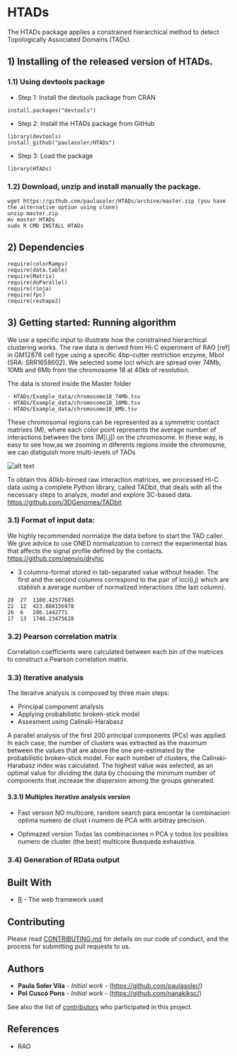 # HTADs

The HTADs package applies a constrained hierarchical method to detect Topologically Associated Domains (TADs).

## 1) Installing of the released version of HTADs.

### 1.1) Using devtools package

- Step 1: Install the devtools package from CRAN

```
install.packages("devtools")

```
- Step 2: Install the HTADs package from GitHub

```
library(devtools)
install_github("paulasoler/HTADs")

```
- Step 3: Load the package
```
library(HTADs)

```

### 1.2) Download, unzip and install manually the package.

```
wget https://github.com/paulasoler/HTADs/archive/master.zip (you have the alternative option using clone)
unzip master.zip
mv master HTADs
sudo R CMD INSTALL HTADs
```

## 2) Dependencies

```
require(colorRamps)
require(data.table)
require(Matrix)
require(doParallel)
require(rioja)
require(fpc)
require(reshape2)
```

## 3) Getting started: Running algorithm

We use a specific input to illustrate how the constrained hierarchical clustering works. The raw data is derived from Hi-C experiment of RAO [ref] in GM12878 cell type using a specific 4bp-cutter restriction enzyme, MboI (SRA: SRR1658602). We selected some loci which are spread over 74Mb, 10Mb and 6Mb from the chromosome 18 at 40kb of resolution.

The data is stored inside the Master folder

```
- HTADs/Example_data/chromosome18_74Mb.tsv
- HTADs/Example_data/chromosome18_10Mb.tsv
- HTADs/Example_data/chromosome18_6Mb.tsv

```
These chromosomal regions can be represented as a symmetric contact matrixes (M), where each color point represents the average number of interactions between the bins (M[i,j]) on the chromosome. In these way, is easy to see how,as we zooming in diferents regions inside the chromosme, we can distiguish more multi-levels of TADs

![alt text](https://github.com/paulasoler/HTADs/blob/master/zoom_pictures_test-1.png)

To obtain this 40kb-binned raw interaction matrices, we processed Hi-C data using a complete Python library, called TADbit, that deals with all the necessary steps to analyze, model and explore 3C-based data. https://github.com/3DGenomes/TADbit


### 3.1) Format of input data:
We highly recommended normalize the data before to start the TAD caller. We give advice to use ONED normalization to correct the experimental bias that affects the signal profile defined by the contacts.
https://github.com/qenvio/dryhic

 - 3 columns-format stored in tab-separated value without header. The first and the second columns correspond to the pair of loci(i,j) which are stablish a average number of normalized interactions (the last column). 

```
28	27	1108.42577685
22	12	423.808156978
26	6	286.1442771
17	13	1740.23475628
```
### 3.2) Pearson correlation matrix

Correlation coefficients were calculated between each bin of the matrices to construct a Pearson correlation matrix.

### 3.3) Iterative analysis
The iteraitve analysis is composed by three main steps:
- Principal component analysis
- Applying probabilistic broken-stick model
- Assesment using Calinski-Harabasz
 
A parallel analysis of the first 200 principal components (PCs) was applied. In each case, the number of clusters was extracted as the maximum between the values that are above the one pre-estimated by the probabilistic broken-stick model. For each number of clusters, the Calinski-Harabasz index was calculated. The highest value was selected, as an optimal value for dividing the data by choosing the minimum number of components that increase the dispersion among the groups generated.

#### 3.3.1) Multiples iterative analysis version

-  Fast version
NO multicore, random search para encontar la combinacion optima numero de clust i numero de PCA with arbitray precision.

- Optimazed version
Todas las combinaciones n PCA y todos los posibles numero de cluster (the best) multicore
Busqueda exhaustiva.

### 3.4) Generation of RData output

## Built With

* [R](https://www.r-project.org/about.html) - The web framework used

## Contributing

Please read [CONTRIBUTING.md](https://gist.github.com/PurpleBooth/b24679402957c63ec426) for details on our code of conduct, and the process for submitting pull requests to us.

## Authors

* **Paula Soler Vila** - *Initial work* - (https://github.com/paulasoler/)
* **Pol Cuscó Pons** - *Initial work* - (https://github.com/nanakiksc/)

See also the list of [contributors](https://github.com/your/project/contributors) who participated in this project.

## References

* RAO
